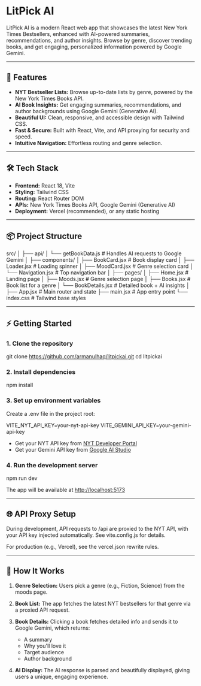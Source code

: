 # LitPick AI

LitPick AI is a modern React web app that showcases the latest New York Times Bestsellers, enhanced with AI-powered summaries, recommendations, and author insights. Browse by genre, discover trending books, and get engaging, personalized information powered by Google Gemini.

---

## 🚀 Features

-   **NYT Bestseller Lists:** Browse up-to-date lists by genre, powered by the New York Times Books API.
-   **AI Book Insights:** Get engaging summaries, recommendations, and author backgrounds using Google Gemini (Generative AI).
-   **Beautiful UI:** Clean, responsive, and accessible design with Tailwind CSS.
-   **Fast & Secure:** Built with React, Vite, and API proxying for security and speed.
-   **Intuitive Navigation:** Effortless routing and genre selection.

---

## 🛠️ Tech Stack

-   **Frontend:** React 18, Vite
-   **Styling:** Tailwind CSS
-   **Routing:** React Router DOM
-   **APIs:** New York Times Books API, Google Gemini (Generative AI)
-   **Deployment:** Vercel (recommended), or any static hosting

---

## 📦 Project Structure

src/
│
├── api/
│ └── getBookData.js # Handles AI requests to Google Gemini
│
├── components/
│ ├── BookCard.jsx # Book display card
│ ├── Loader.jsx # Loading spinner
│ ├── MoodCard.jsx # Genre selection card
│ └── Navigation.jsx # Top navigation bar
│
├── pages/
│ ├── Home.jsx # Landing page
│ ├── Moods.jsx # Genre selection page
│ ├── Books.jsx # Book list for a genre
│ └── BookDetails.jsx # Detailed book + AI insights
│
├── App.jsx # Main router and state
├── main.jsx # App entry point
└── index.css # Tailwind base styles

---

## ⚡ Getting Started

### 1. Clone the repository

git clone https://github.com/armanulhaq/litpickai.git
cd litpickai

### 2. Install dependencies

npm install

### 3. Set up environment variables

Create a .env file in the project root:

VITE_NYT_API_KEY=your-nyt-api-key
VITE_GEMINI_API_KEY=your-gemini-api-key

-   Get your NYT API key from [NYT Developer Portal](https://developer.nytimes.com/)
-   Get your Gemini API key from [Google AI Studio](https://aistudio.google.com/app/apikey)

### 4. Run the development server

npm run dev

The app will be available at [http://localhost:5173](http://localhost:5173)

---

## 🌐 API Proxy Setup

During development, API requests to /api are proxied to the NYT API, with your API key injected automatically.
See vite.config.js for details.

For production (e.g., Vercel), see the vercel.json rewrite rules.

---

## 🧠 How It Works

1. **Genre Selection:**
   Users pick a genre (e.g., Fiction, Science) from the moods page.

2. **Book List:**
   The app fetches the latest NYT bestsellers for that genre via a proxied API request.

3. **Book Details:**
   Clicking a book fetches detailed info and sends it to Google Gemini, which returns:

    - A summary
    - Why you'll love it
    - Target audience
    - Author background

4. **AI Display:**
   The AI response is parsed and beautifully displayed, giving users a unique, engaging experience.
